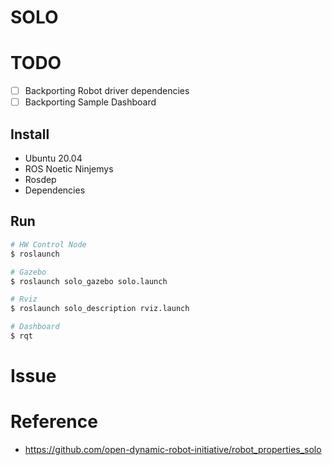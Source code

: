 # SOLO

# TODO
- [ ] Backporting Robot driver dependencies
- [ ] Backporting Sample Dashboard

## Install
- Ubuntu 20.04
- ROS Noetic Ninjemys
- Rosdep
- Dependencies

## Run
```sh
# HW Control Node
$ roslaunch

# Gazebo
$ roslaunch solo_gazebo solo.launch

# Rviz
$ roslaunch solo_description rviz.launch

# Dashboard
$ rqt
```

# Issue

# Reference
- https://github.com/open-dynamic-robot-initiative/robot_properties_solo
